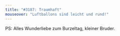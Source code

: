 ```yaml
---
title: "#3187: Traumhaft"
mouseover: "Luftballons sind leicht und rund!"
---
```


PS:
Alles Wunderliebe zum Burzeltag, kleiner Bruder.
